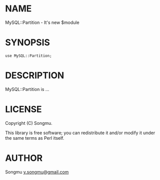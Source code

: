 # NAME

MySQL::Partition - It's new $module

# SYNOPSIS

    use MySQL::Partition;

# DESCRIPTION

MySQL::Partition is ...

# LICENSE

Copyright (C) Songmu.

This library is free software; you can redistribute it and/or modify
it under the same terms as Perl itself.

# AUTHOR

Songmu <y.songmu@gmail.com>
